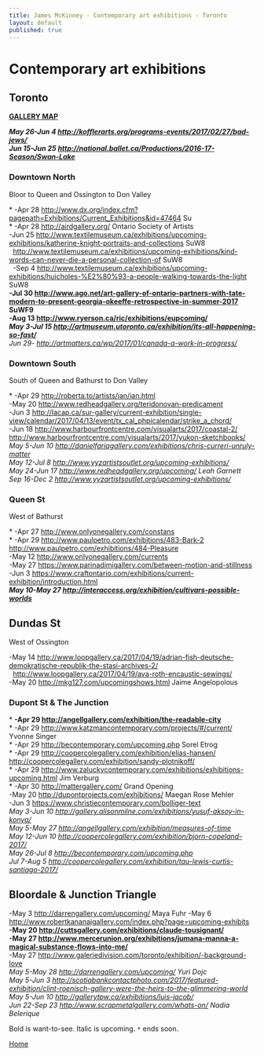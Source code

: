 ```yaml
---
title: James McKinney - Contemporary art exhibitions - Toronto
layout: default
published: true
---
```


# Contemporary art exhibitions

## Toronto

**[GALLERY MAP](https://www.google.com/maps/d/u/0/edit?mid=1sMiga7vQsqWdqEVQCqHsxjX2jeU)**

_**May 26-Jun 4 <http://kofflerarts.org/programs-events/2017/02/27/bad-jews/>**_  
_**Jun 15-Jun 25 <http://national.ballet.ca/Productions/2016-17-Season/Swan-Lake>**_  

### Downtown North

Bloor to Queen and Ossington to Don Valley

\* -Apr 28 <http://www.dx.org/index.cfm?pagepath=Exhibitions/Current_Exhibitions&id=47464> Su  
\* -Apr 28 <http://airdgallery.org/> Ontario Society of Artists  
-Jun 25 <http://www.textilemuseum.ca/exhibitions/upcoming-exhibitions/katherine-knight-portraits-and-collections> SuW8  
  <http://www.textilemuseum.ca/exhibitions/upcoming-exhibitions/kind-words-can-never-die-a-personal-collection-of> SuW8  
  -Sep 4 <http://www.textilemuseum.ca/exhibitions/upcoming-exhibitions/huicholes-%E2%80%93-a-people-walking-towards-the-light> SuW8  
**-Jul 30 <http://www.ago.net/art-gallery-of-ontario-partners-with-tate-modern-to-present-georgia-okeeffe-retrospective-in-summer-2017> SuWF9**  
**-Aug 13 <http://www.ryerson.ca/ric/exhibitions/eupcoming/>**  
_**May 3-Jul 15 <http://artmuseum.utoronto.ca/exhibition/its-all-happening-so-fast/>**_  
_Jun 29- <http://artmatters.ca/wp/2017/01/canada-a-work-in-progress/>_  

### Downtown South

South of Queen and Bathurst to Don Valley

\* -Apr 29 <http://roberta.to/artists/ian/ian.html>  
-May 20 <http://www.redheadgallery.org/teridonovan-predicament>  
-Jun 3 <http://lacap.ca/sur-gallery/current-exhibition/single-view/calendar/2017/04/13/event/tx_cal_phpicalendar/strike_a_chord/>  
-Jun 18 <http://www.harbourfrontcentre.com/visualarts/2017/coastal-2/> <http://www.harbourfrontcentre.com/visualarts/2017/yukon-sketchbooks/>  
_May 5-Jun 10 <http://danielfariagallery.com/exhibitions/chris-curreri-unruly-matter>_  
_May 12-Jul 8 <http://www.yyzartistsoutlet.org/upcoming-exhibitions/>_  
_May 24-Jun 17 <http://www.redheadgallery.org/upcoming/> Leah Garnett_  
_Sep 16-Dec 2 <http://www.yyzartistsoutlet.org/upcoming-exhibitions/>_  

### Queen St

West of Bathurst

\* -Apr 27 <http://www.onlyonegallery.com/constans>  
\* -Apr 29 <http://www.paulpetro.com/exhibitions/483-Bark-2> <http://www.paulpetro.com/exhibitions/484-Pleasure>  
-May 12 <http://www.onlyonegallery.com/currents>  
-May 27 <https://www.parinadimigallery.com/between-motion-and-stillness>  
-Jun 3 <https://www.craftontario.com/exhibitions/current-exhibition/introduction.html>  
_**May 10-May 27 <http://interaccess.org/exhibition/cultivars-possible-worlds>**_  

## Dundas St

West of Ossington

-May 14 <http://www.loopgallery.ca/2017/04/19/adrian-fish-deutsche-demokratische-republik-the-stasi-archives-2/>  
  <http://www.loopgallery.ca/2017/04/19/ava-roth-encaustic-sewings/>  
-May 20 <http://mkg127.com/upcomingshows.html> Jaime Angelopolous

### Dupont St & The Junction

\* **-Apr 29 <http://angellgallery.com/exhibition/the-readable-city>**  
\* -Apr 29 <http://www.katzmancontemporary.com/projects/#/current/> Yvonne Singer  
\* -Apr 29 <http://becontemporary.com/upcoming.php> Sorel Etrog  
\* -Apr 29 <http://coopercolegallery.com/exhibition/elias-hansen/> <http://coopercolegallery.com/exhibition/sandy-plotnikoff/>  
\* -Apr 29 <http://www.zaluckycontemporary.com/exhibitions/exhibitions-upcoming.html> Jim Verburg  
\* -Apr 30 <http://mattergallery.com/> Grand Opening  
-May 20 <http://dupontprojects.com/exhibitions/> Maegan Rose Mehler  
-Jun 3 <https://www.christiecontemporary.com/bolliger-text>  
_May 3-Jun 10 <http://gallery.alisonmilne.com/exhibitions/yusuf-aksoy-in-konya/>_  
_May 5-May 27 <http://angellgallery.com/exhibition/measures-of-time>_  
_May 12-Jun 10 <http://coopercolegallery.com/exhibition/bjorn-copeland-2017/>_  
_May 26-Jul 8 <http://becontemporary.com/upcoming.php>_  
_Jul 7-Aug 5 <http://coopercolegallery.com/exhibition/tau-lewis-curtis-santiago-2017/>_  

## Bloordale & Junction Triangle

-May 3 <http://darrengallery.com/upcoming/> Maya Fuhr
-May 6 <http://www.robertkananajgallery.com/index.php?page=upcoming-exhibits>  
**-May 20 <http://cuttsgallery.com/exhibitions/claude-tousignant/>**  
**-May 27 <http://www.mercerunion.org/exhibitions/jumana-manna-a-magical-substance-flows-into-me/>**  
-May 27 <http://www.galeriedivision.com/toronto/exhibition/-background-love>  
_May 5-May 28 <http://darrengallery.com/upcoming/> Yuri Dojc_  
_May 5-Jun 3 <http://scotiabankcontactphoto.com/2017/featured-exhibition/clint-roenisch-gallery-were-the-heirs-to-the-glimmering-world>_  
_May 5-Jun 10 <http://gallerytpw.ca/exhibitions/luis-jacob/>_  
_Jun 22-Sep 23 <http://www.scrapmetalgallery.com/whats-on/> Nadia Belerique_  

<div class="alert alert-info" role="alert"><span class="glyphicon glyphicon-info-sign" aria-hidden="true"></span> Bold is want-to-see. Italic is upcoming. <code>*</code> ends soon.</div>

<p><span class="glyphicon glyphicon-home"></span> <a href="/">Home</a></p>
